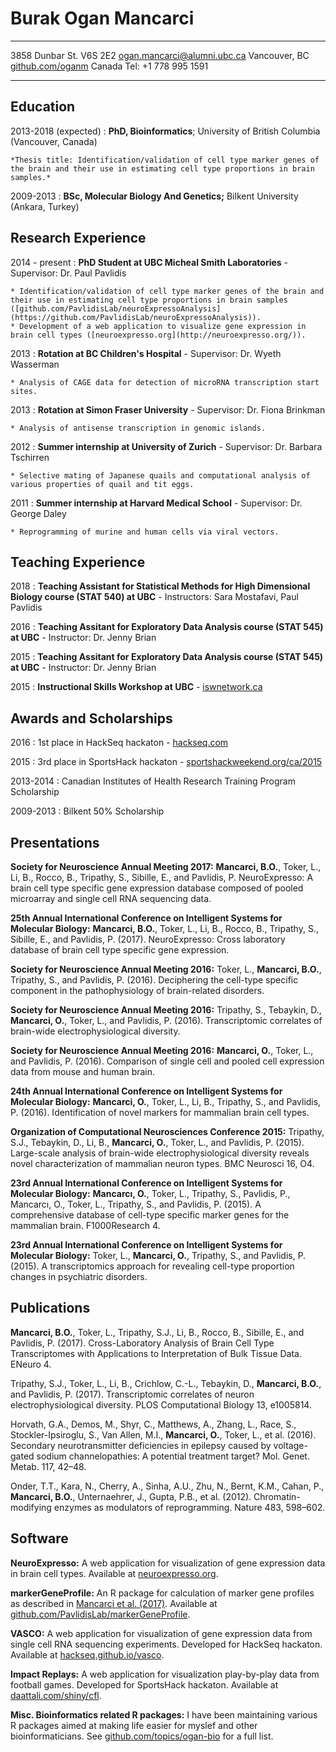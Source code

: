 Burak Ogan Mancarci
============

-------------------		----------------------------
3858 Dunbar St. V6S 2E2			[ogan.mancarci@alumni.ubc.ca](mailto:ogan.mancarci@alumni.ubc.ca)
Vancouver, BC				[github.com/oganm](https://github.com/oganm)
Canada					Tel: +1 778 995 1591
-------------------		----------------------------

<!--Skills
---------
**Programming languages:** R, Python, Matlab.

**Computing Environment:** Linux, Windows.

**Bioinformatics:** Experience with expression and sequencing datasets.

**Laboratory techniques:** Common techniques and cell culture.

**Languages:** Turkish (Mother Tongue), English (Fluent), French (Basic).
-->
Education
---------

2013-2018 (expected)
:   **PhD, Bioinformatics**; University of British Columbia (Vancouver, Canada)

    *Thesis title: Identification/validation of cell type marker genes of the brain and their use in estimating cell type proportions in brain samples.*


2009-2013
:   **BSc, Molecular Biology And Genetics;** Bilkent University (Ankara, Turkey)

Research Experience
----------

2014 - present
:   **PhD Student at UBC Micheal Smith Laboratories** - Supervisor: Dr. Paul Pavlidis

    * Identification/validation of cell type marker genes of the brain and their use in estimating cell type proportions in brain samples ([github.com/PavlidisLab/neuroExpressoAnalysis](https://github.com/PavlidisLab/neuroExpressoAnalysis)).
    * Development of a web application to visualize gene expression in brain cell types ([neuroexpresso.org](http://neuroexpresso.org/)).


2013
:   **Rotation at BC Children's Hospital** - Supervisor: Dr. Wyeth Wasserman

    * Analysis of CAGE data for detection of microRNA transcription start sites.

2013
:   **Rotation at Simon Fraser University** - Supervisor: Dr. Fiona Brinkman

    * Analysis of antisense transcription in genomic islands.

2012
:   **Summer internship at University of Zurich** - Supervisor: Dr. Barbara Tschirren

    * Selective mating of Japanese quails and computational analysis of various properties of quail and tit eggs.

2011
:   **Summer internship at Harvard Medical School** - Supervisor: Dr. George Daley

    * Reprogramming of murine and human cells via viral vectors.


Teaching Experience
---------------------
2018
: **Teaching Assistant for Statistical Methods for High Dimensional Biology course (STAT 540) at UBC** - Instructors: Sara Mostafavi, Paul Pavlidis

2016
: **Teaching Assitant for Exploratory Data Analysis course (STAT 545) at UBC** - Instructor: Dr. Jenny Brian

2015
: **Teaching Assitant for Exploratory Data Analysis course (STAT 545) at UBC** - Instructor: Dr. Jenny Brian

2015
: **Instructional Skills Workshop at UBC** - [iswnetwork.ca](http://iswnetwork.ca)

Awards and Scholarships
--------------------
2016
: 1st place in HackSeq hackaton - [hackseq.com](http://www.hackseq.com/) 

2015
: 3rd place in SportsHack hackaton - [sportshackweekend.org/ca/2015](http://sportshackweekend.org/ca/2015/)

2013-2014
: Canadian Institutes of Health Research Training Program Scholarship

2009-2013
: Bilkent 50% Scholarship


Presentations
--------------------
**Society for Neuroscience Annual Meeting 2017:** **Mancarci, B.O.**, Toker, L., Li, B., Rocco, B., Tripathy, S., Sibille, E., and Pavlidis, P. NeuroExpresso: A brain cell type specific gene expression database composed of pooled microarray and single cell RNA sequencing data.


**25th Annual International Conference on Intelligent Systems for Molecular Biology:** **Mancarci, B.O.**, Toker, L., Li, B., Rocco, B., Tripathy, S., Sibille, E., and Pavlidis, P. (2017). NeuroExpresso: Cross laboratory database of brain cell type specific gene expression.

**Society for Neuroscience Annual Meeting 2016:** Toker, L., **Mancarci, B.O.**, Tripathy, S., and Pavlidis, P. (2016). Deciphering the cell-type specific component in the pathophysiology of brain-related disorders.

**Society for Neuroscience Annual Meeting 2016:** Tripathy, S., Tebaykin, D., **Mancarci, O.**, Toker, L., and Pavlidis, P. (2016). Transcriptomic correlates of brain-wide electrophysiological diversity.

**Society for Neuroscience Annual Meeting 2016:** **Mancarci, O.**, Toker, L., and Pavlidis, P. (2016). Comparison of single cell and pooled cell expression data from mouse and human brain.

**24th Annual International Conference on Intelligent Systems for Molecular Biology:** **Mancarci, O.**, Toker, L., Li, B., Tripathy, S., and Pavlidis, P. (2016). Identification of novel markers for mammalian brain cell types.

**Organization of Computational Neurosciences Conference 2015:** Tripathy, S.J., Tebaykin, D., Li, B., **Mancarci, O.**, Toker, L., and Pavlidis, P. (2015). Large-scale analysis of brain-wide electrophysiological diversity reveals novel characterization of mammalian neuron types. BMC Neurosci 16, O4.

**23rd Annual International Conference on Intelligent Systems for Molecular Biology:** **Mancarcı, O.**, Toker, L., Tripathy, S., Pavlidis, P., Mancarcı, O., Toker, L., Tripathy, S., and Pavlidis, P. (2015). A comprehensive database of cell-type specific&nbsp;marker genes for the mammalian brain. F1000Research 4.

**23rd Annual International Conference on Intelligent Systems for Molecular Biology:** Toker, L., **Mancarci, O.**, Tripathy, S., and Pavlidis, P. (2015). A transcriptomics approach for revealing cell-type proportion changes in psychiatric disorders.


Publications
------------
<!--zotero cell format -->
**Mancarci, B.O.**, Toker, L., Tripathy, S.J., Li, B., Rocco, B., Sibille, E., and Pavlidis, P. (2017). Cross-Laboratory Analysis of Brain Cell Type Transcriptomes with Applications to Interpretation of Bulk Tissue Data. ENeuro 4.

Tripathy, S.J., Toker, L., Li, B., Crichlow, C.-L., Tebaykin, D., **Mancarci, B.O.**, and Pavlidis, P. (2017). Transcriptomic correlates of neuron electrophysiological diversity. PLOS Computational Biology 13, e1005814.


Horvath, G.A., Demos, M., Shyr, C., Matthews, A., Zhang, L., Race, S., Stockler-Ipsiroglu, S., Van Allen, M.I., **Mancarci, O.**, Toker, L., et al. (2016). Secondary neurotransmitter deficiencies in epilepsy caused by voltage-gated sodium channelopathies: A potential treatment target? Mol. Genet. Metab. 117, 42–48.

Onder, T.T., Kara, N., Cherry, A., Sinha, A.U., Zhu, N., Bernt, K.M., Cahan, P., **Mancarci, B.O.**, Unternaehrer, J., Gupta, P.B., et al. (2012). Chromatin-modifying enzymes as modulators of reprogramming. Nature 483, 598–602.


Software
------------
**NeuroExpresso:** A web application for visualization of gene expression data in brain cell types. Available at [neuroexpresso.org](http://neuroexpresso.org/).

**markerGeneProfile:** An R package for calculation of marker gene profiles as described in [Mancarci et al. (2017)](http://www.eneuro.org/content/4/6/ENEURO.0212-17.2017). Available at [github.com/PavlidisLab/markerGeneProfile](https://github.com/PavlidisLab/markerGeneProfile).

**VASCO:** A web application for visualization of gene expression data from single cell RNA sequencing experiments. Developed for HackSeq hackaton. Available at [hackseq.github.io/vasco](https://hackseq.github.io/vasco/).

**Impact Replays:** A web application for visualization play-by-play data from football games. Developed for SportsHack hackaton. Available at [daattali.com/shiny/cfl](http://daattali.com/shiny/cfl/).

**Misc. Bioinformatics related R packages:** I have been maintaining various R packages aimed at making life easier for myslef and other bioinformaticians. See [github.com/topics/ogan-bio](https://github.com/topics/ogan-bio) for a full list.
